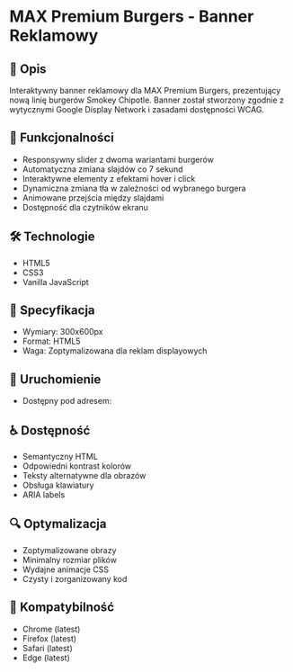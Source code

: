 # MAX Premium Burgers - Banner Reklamowy

## 📝 Opis
Interaktywny banner reklamowy dla MAX Premium Burgers, prezentujący nową linię burgerów Smokey Chipotle. Banner został stworzony zgodnie z wytycznymi Google Display Network i zasadami dostępności WCAG.

## 🚀 Funkcjonalności
- Responsywny slider z dwoma wariantami burgerów
- Automatyczna zmiana slajdów co 7 sekund
- Interaktywne elementy z efektami hover i click
- Dynamiczna zmiana tła w zależności od wybranego burgera
- Animowane przejścia między slajdami
- Dostępność dla czytników ekranu

## 🛠️ Technologie
- HTML5
- CSS3
- Vanilla JavaScript

## 📏 Specyfikacja
- Wymiary: 300x600px
- Format: HTML5
- Waga: Zoptymalizowana dla reklam displayowych

## 🔧 Uruchomienie
- Dostępny pod adresem:


## ♿ Dostępność
- Semantyczny HTML
- Odpowiedni kontrast kolorów
- Teksty alternatywne dla obrazów
- Obsługa klawiatury
- ARIA labels

## 🔍 Optymalizacja
- Zoptymalizowane obrazy
- Minimalny rozmiar plików
- Wydajne animacje CSS
- Czysty i zorganizowany kod

## 📱 Kompatybilność
- Chrome (latest)
- Firefox (latest)
- Safari (latest)
- Edge (latest)